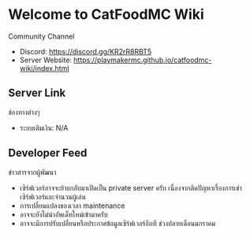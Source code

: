 # Welcome to CatFoodMC Wiki
Community Channel
- Discord: https://discord.gg/KR2rR8RBT5
- Server Website: https://playmakermc.github.io/catfoodmc-wiki/index.html

## Server Link
ช่องทางต่างๆ
- ระบบเติมเงิน: N/A

## Developer Feed
ข่าวสารจากผู้พัฒนา
- เซิร์ฟเวอร์อาจจะย้ายกลับมาเปิดเป็น private server ครับ เนื่องจากติดปัญหาเรื่องการเช่าเซิร์ฟเวอร์และจำนวนผู้เล่น
- การเปลี่ยนแปลงของเวลา maintenance
- อาจจะยังไม่นำอัพเด็ทใหม่เข้ามาครับ
- อาจจะมีการปรับเปลี่ยนหรือประกาศข้อมูลเซิร์ฟเวอร์อีกที ช่วงปลายเดือนมกราคม
